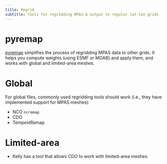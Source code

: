 ```yaml
---
title: Regrid
subtitle: Tools for regridding MPAS-A output to regular lat-lon grids
---
```


# pyremap

[pyremap](https://mpas-dev.github.io/pyremap/main/remapper/index.html)
simplifies the process of regridding MPAS data to other grids.
It helps you compute weights (using ESMF or MOAB) and apply them,
and works with global and limited-area meshes.

# Global

For global files, commonly used regridding tools should work
(i.e., they have implemented support for MPAS meshes):

- NCO `ncremap`
- CDO
- TempestRemap

# Limited-area

- Kelly has a tool that allows CDO to work with limited-area meshes.
